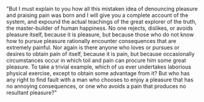"But I must explain to you how all this mistaken idea of
denouncing pleasure and praising pain was born and I will give
you a complete account of the system, and expound the actual
teachings of the great explorer of the truth, the master-builder
of human happiness. No one rejects, dislikes, or avoids
pleasure itself, because it is pleasure, but because those who do
not know how to pursue pleasure rationally encounter consequences
that are extremely painful. Nor again is there anyone who loves
or pursues or desires to obtain pain of itself, because it is pain,
but because occasionally circumstances occur in which toil and pain
can procure him some great pleasure. To take a trivial example,
which of us ever undertakes laborious physical exercise, except
to obtain some advantage from it? But who has any right to find
fault with a man who chooses to enjoy a pleasure that has no
annoying consequences, or one who avoids a pain that produces
no resultant pleasure?"       